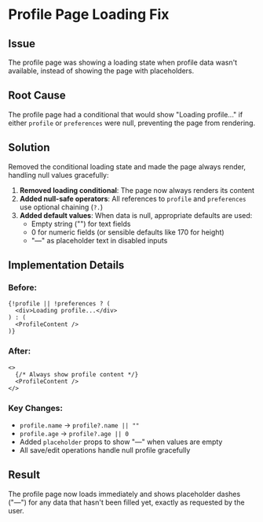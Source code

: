 # Profile Page Loading Fix

## Issue
The profile page was showing a loading state when profile data wasn't available, instead of showing the page with placeholders.

## Root Cause
The profile page had a conditional that would show "Loading profile..." if either `profile` or `preferences` were null, preventing the page from rendering.

## Solution
Removed the conditional loading state and made the page always render, handling null values gracefully:

1. **Removed loading conditional**: The page now always renders its content
2. **Added null-safe operators**: All references to `profile` and `preferences` use optional chaining (`?.`)
3. **Added default values**: When data is null, appropriate defaults are used:
   - Empty string ("") for text fields
   - 0 for numeric fields (or sensible defaults like 170 for height)
   - "—" as placeholder text in disabled inputs

## Implementation Details

### Before:
```tsx
{!profile || !preferences ? (
  <div>Loading profile...</div>
) : (
  <ProfileContent />
)}
```

### After:
```tsx
<>
  {/* Always show profile content */}
  <ProfileContent />
</>
```

### Key Changes:
- `profile.name` → `profile?.name || ""`
- `profile.age` → `profile?.age || 0`
- Added `placeholder` props to show "—" when values are empty
- All save/edit operations handle null profile gracefully

## Result
The profile page now loads immediately and shows placeholder dashes ("—") for any data that hasn't been filled yet, exactly as requested by the user.